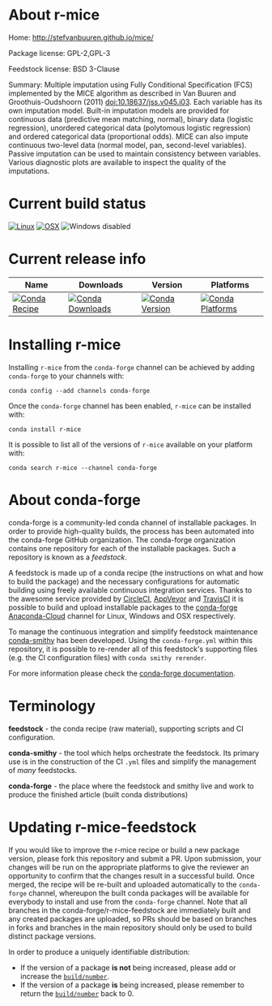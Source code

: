 About r-mice
============

Home: http://stefvanbuuren.github.io/mice/

Package license: GPL-2,GPL-3

Feedstock license: BSD 3-Clause

Summary: Multiple imputation using Fully Conditional Specification (FCS) implemented by the MICE algorithm as described in Van Buuren and Groothuis-Oudshoorn (2011) <doi:10.18637/jss.v045.i03>. Each variable has its own imputation model. Built-in imputation models are provided for continuous data (predictive mean matching, normal), binary data (logistic regression), unordered categorical data (polytomous logistic regression) and ordered categorical data (proportional odds). MICE can also impute continuous two-level data (normal model, pan, second-level variables). Passive imputation can be used to maintain consistency between variables. Various diagnostic plots are available to inspect the quality of the imputations.



Current build status
====================

[![Linux](https://img.shields.io/circleci/project/github/conda-forge/r-mice-feedstock/master.svg?label=Linux)](https://circleci.com/gh/conda-forge/r-mice-feedstock)
[![OSX](https://img.shields.io/travis/conda-forge/r-mice-feedstock/master.svg?label=macOS)](https://travis-ci.org/conda-forge/r-mice-feedstock)
![Windows disabled](https://img.shields.io/badge/Windows-disabled-lightgrey.svg)

Current release info
====================

| Name | Downloads | Version | Platforms |
| --- | --- | --- | --- |
| [![Conda Recipe](https://img.shields.io/badge/recipe-r--mice-green.svg)](https://anaconda.org/conda-forge/r-mice) | [![Conda Downloads](https://img.shields.io/conda/dn/conda-forge/r-mice.svg)](https://anaconda.org/conda-forge/r-mice) | [![Conda Version](https://img.shields.io/conda/vn/conda-forge/r-mice.svg)](https://anaconda.org/conda-forge/r-mice) | [![Conda Platforms](https://img.shields.io/conda/pn/conda-forge/r-mice.svg)](https://anaconda.org/conda-forge/r-mice) |

Installing r-mice
=================

Installing `r-mice` from the `conda-forge` channel can be achieved by adding `conda-forge` to your channels with:

```
conda config --add channels conda-forge
```

Once the `conda-forge` channel has been enabled, `r-mice` can be installed with:

```
conda install r-mice
```

It is possible to list all of the versions of `r-mice` available on your platform with:

```
conda search r-mice --channel conda-forge
```


About conda-forge
=================

conda-forge is a community-led conda channel of installable packages.
In order to provide high-quality builds, the process has been automated into the
conda-forge GitHub organization. The conda-forge organization contains one repository
for each of the installable packages. Such a repository is known as a *feedstock*.

A feedstock is made up of a conda recipe (the instructions on what and how to build
the package) and the necessary configurations for automatic building using freely
available continuous integration services. Thanks to the awesome service provided by
[CircleCI](https://circleci.com/), [AppVeyor](http://www.appveyor.com/)
and [TravisCI](https://travis-ci.org/) it is possible to build and upload installable
packages to the [conda-forge](https://anaconda.org/conda-forge)
[Anaconda-Cloud](http://docs.anaconda.org/) channel for Linux, Windows and OSX respectively.

To manage the continuous integration and simplify feedstock maintenance
[conda-smithy](http://github.com/conda-forge/conda-smithy) has been developed.
Using the ``conda-forge.yml`` within this repository, it is possible to re-render all of
this feedstock's supporting files (e.g. the CI configuration files) with ``conda smithy rerender``.

For more information please check the [conda-forge documentation](https://conda-forge.org/docs/).

Terminology
===========

**feedstock** - the conda recipe (raw material), supporting scripts and CI configuration.

**conda-smithy** - the tool which helps orchestrate the feedstock.
                   Its primary use is in the construction of the CI ``.yml`` files
                   and simplify the management of *many* feedstocks.

**conda-forge** - the place where the feedstock and smithy live and work to
                  produce the finished article (built conda distributions)


Updating r-mice-feedstock
=========================

If you would like to improve the r-mice recipe or build a new
package version, please fork this repository and submit a PR. Upon submission,
your changes will be run on the appropriate platforms to give the reviewer an
opportunity to confirm that the changes result in a successful build. Once
merged, the recipe will be re-built and uploaded automatically to the
`conda-forge` channel, whereupon the built conda packages will be available for
everybody to install and use from the `conda-forge` channel.
Note that all branches in the conda-forge/r-mice-feedstock are
immediately built and any created packages are uploaded, so PRs should be based
on branches in forks and branches in the main repository should only be used to
build distinct package versions.

In order to produce a uniquely identifiable distribution:
 * If the version of a package **is not** being increased, please add or increase
   the [``build/number``](http://conda.pydata.org/docs/building/meta-yaml.html#build-number-and-string).
 * If the version of a package **is** being increased, please remember to return
   the [``build/number``](http://conda.pydata.org/docs/building/meta-yaml.html#build-number-and-string)
   back to 0.